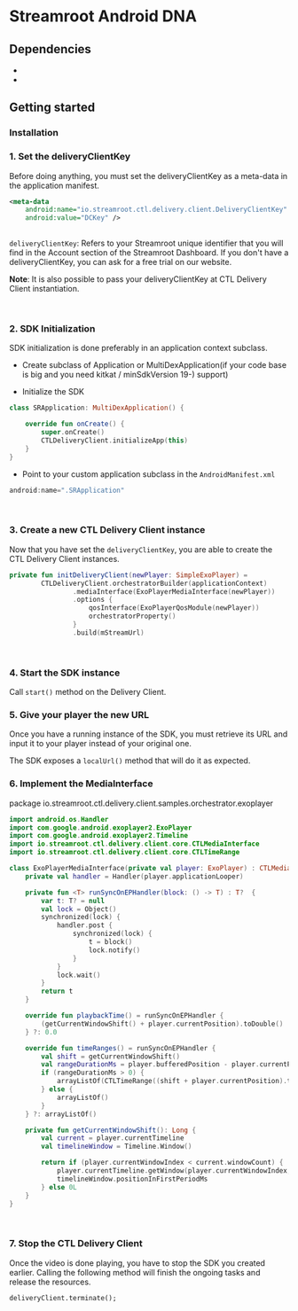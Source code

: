 # Streamroot Android DNA
## Dependencies
- 
-

## Getting started

### Installation


### 1. Set the deliveryClientKey
Before doing anything, you must set the deliveryClientKey as a meta-data in the application manifest.

```xml 
<meta-data
    android:name="io.streamroot.ctl.delivery.client.DeliveryClientKey"
    android:value="DCKey" />
    
```
`deliveryClientKey`: Refers to your Streamroot unique identifier that you will find in the Account section of the Streamroot Dashboard. If you don't have a deliveryClientKey, you can ask for a free trial on our website.

**Note**:
It is also possible to pass your deliveryClientKey at CTL Delivery Client instantiation.

<br>

### 2. SDK Initialization
SDK initialization is done preferably in an application context subclass. 
<br>

- Create subclass of Application or MultiDexApplication(if your code base is big and you need kitkat / minSdkVersion 19-) support) 

- Initialize the SDK

```kotlin
class SRApplication: MultiDexApplication() {

    override fun onCreate() {
        super.onCreate()
        CTLDeliveryClient.initializeApp(this)
    }
}
```
- Point to your custom application subclass in the `AndroidManifest.xml`

```kotlin
android:name=".SRApplication"
```
<br>

### 3. Create a new CTL Delivery Client instance 
Now that you have set the `deliveryClientKey`, you are able to create the CTL Delivery Client instances.

```kotlin
private fun initDeliveryClient(newPlayer: SimpleExoPlayer) =
        CTLDeliveryClient.orchestratorBuilder(applicationContext)
                .mediaInterface(ExoPlayerMediaInterface(newPlayer))
                .options {
                    qosInterface(ExoPlayerQosModule(newPlayer))
                    orchestratorProperty()
                }
                .build(mStreamUrl)
```
<br>

### 4. Start the SDK instance 
Call `start()` method on the Delivery Client.
<br>
### 5. Give your player the new URL
Once you have a running instance of the SDK, you must retrieve its URL and input it to your player instead of your original one.

The SDK exposes a `localUrl()` method that will do it as expected.
<br>
### 6. Implement the MediaInterface
package io.streamroot.ctl.delivery.client.samples.orchestrator.exoplayer

```kotlin
import android.os.Handler
import com.google.android.exoplayer2.ExoPlayer
import com.google.android.exoplayer2.Timeline
import io.streamroot.ctl.delivery.client.core.CTLMediaInterface
import io.streamroot.ctl.delivery.client.core.CTLTimeRange

class ExoPlayerMediaInterface(private val player: ExoPlayer) : CTLMediaInterface {
    private val handler = Handler(player.applicationLooper)

    private fun <T> runSyncOnEPHandler(block: () -> T) : T?  {
        var t: T? = null
        val lock = Object()
        synchronized(lock) {
            handler.post {
                synchronized(lock) {
                    t = block()
                    lock.notify()
                }
            }
            lock.wait()
        }
        return t
    }

    override fun playbackTime() = runSyncOnEPHandler {
        (getCurrentWindowShift() + player.currentPosition).toDouble()
    } ?: 0.0

    override fun timeRanges() = runSyncOnEPHandler {
        val shift = getCurrentWindowShift()
        val rangeDurationMs = player.bufferedPosition - player.currentPosition
        if (rangeDurationMs > 0) {
            arrayListOf(CTLTimeRange((shift + player.currentPosition).toFloat(), rangeDurationMs / 1000f))
        } else {
            arrayListOf()
        }
    } ?: arrayListOf()

    private fun getCurrentWindowShift(): Long {
        val current = player.currentTimeline
        val timelineWindow = Timeline.Window()

        return if (player.currentWindowIndex < current.windowCount) {
            player.currentTimeline.getWindow(player.currentWindowIndex, timelineWindow)
            timelineWindow.positionInFirstPeriodMs
        } else 0L
    }
}
```
<br>

### 7. Stop the CTL Delivery Client

Once the video is done playing, you have to stop the SDK you created earlier. Calling the following method will finish the ongoing tasks and release the resources.

`deliveryClient.terminate();`
<br>



